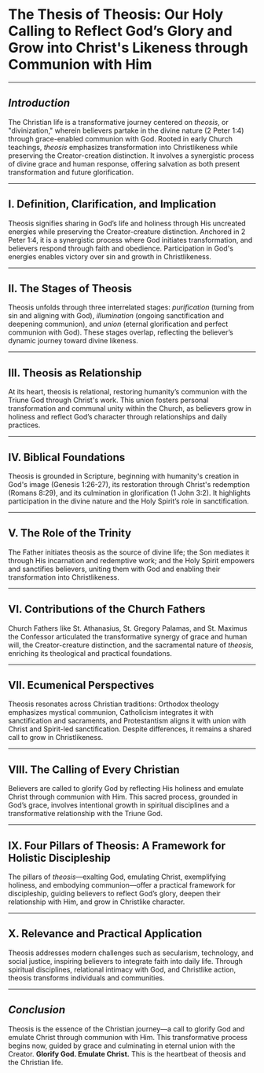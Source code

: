 # The Thesis of Theosis: Our Holy Calling to Reflect God’s Glory and Grow into Christ's Likeness through Communion with Him

---

## *Introduction*
The Christian life is a transformative journey centered on *theosis*, or "divinization," wherein believers partake in the divine nature (2 Peter 1:4) through grace-enabled communion with God. Rooted in early Church teachings, *theosis* emphasizes transformation into Christlikeness while preserving the Creator-creation distinction. It involves a synergistic process of divine grace and human response, offering salvation as both present transformation and future glorification.

---

## **I. Definition, Clarification, and Implication**
Theosis signifies sharing in God’s life and holiness through His uncreated energies while preserving the Creator-creature distinction. Anchored in 2 Peter 1:4, it is a synergistic process where God initiates transformation, and believers respond through faith and obedience. Participation in God's energies enables victory over sin and growth in Christlikeness.

---

## **II. The Stages of Theosis**
Theosis unfolds through three interrelated stages: *purification* (turning from sin and aligning with God), *illumination* (ongoing sanctification and deepening communion), and *union* (eternal glorification and perfect communion with God). These stages overlap, reflecting the believer’s dynamic journey toward divine likeness.

---

## **III. Theosis as Relationship**
At its heart, theosis is relational, restoring humanity’s communion with the Triune God through Christ's work. This union fosters personal transformation and communal unity within the Church, as believers grow in holiness and reflect God’s character through relationships and daily practices.

---

## **IV. Biblical Foundations**
Theosis is grounded in Scripture, beginning with humanity's creation in God's image (Genesis 1:26-27), its restoration through Christ's redemption (Romans 8:29), and its culmination in glorification (1 John 3:2). It highlights participation in the divine nature and the Holy Spirit’s role in sanctification.

---

## **V. The Role of the Trinity**
The Father initiates theosis as the source of divine life; the Son mediates it through His incarnation and redemptive work; and the Holy Spirit empowers and sanctifies believers, uniting them with God and enabling their transformation into Christlikeness.

---

## **VI. Contributions of the Church Fathers**
Church Fathers like St. Athanasius, St. Gregory Palamas, and St. Maximus the Confessor articulated the transformative synergy of grace and human will, the Creator-creature distinction, and the sacramental nature of *theosis*, enriching its theological and practical foundations.

---

## **VII. Ecumenical Perspectives**
Theosis resonates across Christian traditions: Orthodox theology emphasizes mystical communion, Catholicism integrates it with sanctification and sacraments, and Protestantism aligns it with union with Christ and Spirit-led sanctification. Despite differences, it remains a shared call to grow in Christlikeness.

---

## **VIII. The Calling of Every Christian**
Believers are called to glorify God by reflecting His holiness and emulate Christ through communion with Him. This sacred process, grounded in God’s grace, involves intentional growth in spiritual disciplines and a transformative relationship with the Triune God.

---

## **IX. Four Pillars of Theosis: A Framework for Holistic Discipleship**
The pillars of *theosis*—exalting God, emulating Christ, exemplifying holiness, and embodying communion—offer a practical framework for discipleship, guiding believers to reflect God’s glory, deepen their relationship with Him, and grow in Christlike character.

---

## **X. Relevance and Practical Application**
Theosis addresses modern challenges such as secularism, technology, and social justice, inspiring believers to integrate faith into daily life. Through spiritual disciplines, relational intimacy with God, and Christlike action, theosis transforms individuals and communities.

---

## *Conclusion*
Theosis is the essence of the Christian journey—a call to glorify God and emulate Christ through communion with Him. This transformative process begins now, guided by grace and culminating in eternal union with the Creator. **Glorify God. Emulate Christ.** This is the heartbeat of theosis and the Christian life.
